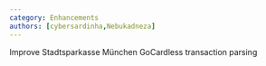 ```yaml
---
category: Enhancements
authors: [cybersardinha,Nebukadneza]
---
```


Improve Stadtsparkasse München GoCardless transaction parsing
